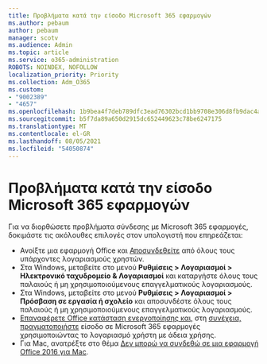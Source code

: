 ```yaml
---
title: Προβλήματα κατά την είσοδο Microsoft 365 εφαρμογών
ms.author: pebaum
author: pebaum
manager: scotv
ms.audience: Admin
ms.topic: article
ms.service: o365-administration
ROBOTS: NOINDEX, NOFOLLOW
localization_priority: Priority
ms.collection: Adm_O365
ms.custom:
- "9002389"
- "4657"
ms.openlocfilehash: 1b9bea4f7deb789dfc3ead76302bcd1bb9708e306d8fb9dac4a9e7b8631bf9ed
ms.sourcegitcommit: b5f7da89a650d2915dc652449623c78be6247175
ms.translationtype: MT
ms.contentlocale: el-GR
ms.lasthandoff: 08/05/2021
ms.locfileid: "54050874"
---
```

# <a name="issues-signing-into-microsoft-365-apps"></a>Προβλήματα κατά την είσοδο Microsoft 365 εφαρμογών

Για να διορθώσετε προβλήματα σύνδεσης με Microsoft 365 εφαρμογές, δοκιμάστε τις ακόλουθες επιλογές στον υπολογιστή που επηρεάζεται:

- Ανοίξτε μια εφαρμογή Office και [Αποσυνδεθείτε](https://go.microsoft.com/fwlink/?linkid=2114082) από όλους τους υπάρχοντες λογαριασμούς χρηστών.
- Στα Windows, μεταβείτε στο μενού **Ρυθμίσεις > Λογαριασμοί > Ηλεκτρονικό ταχυδρομείο & Λογαριασμοί** και καταργήστε όλους τους παλαιούς ή μη χρησιμοποιούμενους επαγγελματικούς λογαριασμούς.
- Στα Windows, μεταβείτε στο μενού **Ρυθμίσεις > Λογαριασμοί > Πρόσβαση σε εργασία ή σχολείο** και αποσυνδέστε όλους τους παλαιούς ή μη χρησιμοποιούμενους επαγγελματικούς λογαριασμούς.
- [Επαναφέρετε Office κατάσταση ενεργοποίησης και,](https://docs.microsoft.com/office365/troubleshoot/activation/reset-office-365-proplus-activation-state) στη [συνέχεια, πραγματοποιήστε](https://support.office.com/article/sign-in-to-office-b9582171-fd1f-4284-9846-bdd72bb28426) είσοδο σε Microsoft 365 εφαρμογές χρησιμοποιώντας το λογαριασμό χρήστη με άδεια χρήσης.
- Για Mac, ανατρέξτε στο θέμα [Δεν μπορώ να συνδεθώ σε μια εφαρμογή Office 2016 για Mac](https://docs.microsoft.com/office365/troubleshoot/authentication/sign-in-to-office-2016-for-mac-fail).
